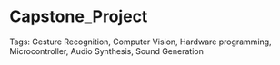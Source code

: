 # Capstone_Project

Tags: Gesture Recognition, Computer Vision, Hardware programming, Microcontroller, Audio Synthesis, Sound Generation
